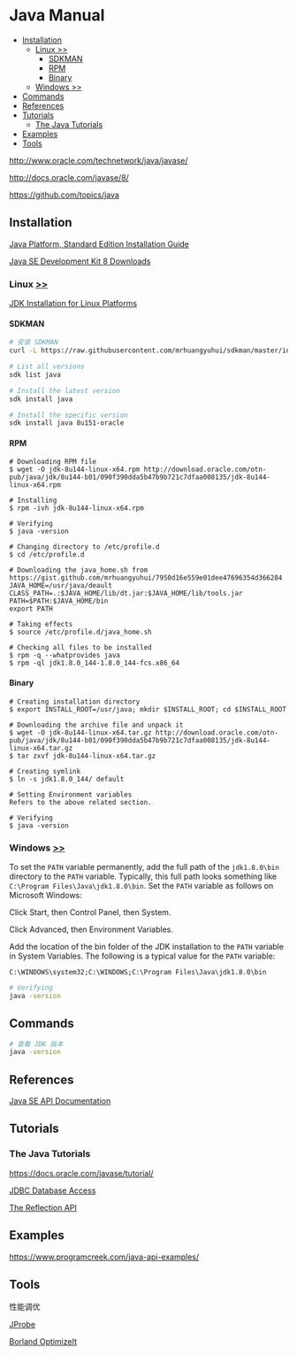 <!-- omit in toc -->
# Java Manual

- [Installation](#installation)
  - [Linux >>](#linux)
    - [SDKMAN](#sdkman)
    - [RPM](#rpm)
    - [Binary](#binary)
  - [Windows >>](#windows)
- [Commands](#commands)
- [References](#references)
- [Tutorials](#tutorials)
  - [The Java Tutorials](#the-java-tutorials)
- [Examples](#examples)
- [Tools](#tools)

http://www.oracle.com/technetwork/java/javase/

http://docs.oracle.com/javase/8/

<https://github.com/topics/java>

## Installation

[Java Platform, Standard Edition Installation Guide](http://docs.oracle.com/javase/8/docs/technotes/guides/install/install_overview.html)

[Java SE Development Kit 8 Downloads](http://www.oracle.com/technetwork/java/javase/downloads/jdk8-downloads-2133151.html)

### Linux [>>](https://docs.oracle.com/javase/8/docs/technotes/guides/install/linux_jdk.html#BJFGGEFG)

[JDK Installation for Linux Platforms](http://docs.oracle.com/javase/8/docs/technotes/guides/install/linux_jdk.html#BJFGGEFG)

#### SDKMAN

```bash
# 安装 SDKMAN
curl -L https://raw.githubusercontent.com/mrhuangyuhui/sdkman/master/install-sdkman.sh | bash

# List all versions
sdk list java

# Install the latest version
sdk install java

# Install the specific version
sdk install java 8u151-oracle
```

#### RPM
```
# Downloading RPM file
$ wget -O jdk-8u144-linux-x64.rpm http://download.oracle.com/otn-pub/java/jdk/8u144-b01/090f390dda5b47b9b721c7dfaa008135/jdk-8u144-linux-x64.rpm

# Installing
$ rpm -ivh jdk-8u144-linux-x64.rpm

# Verifying
$ java -version

# Changing directory to /etc/profile.d
$ cd /etc/profile.d

# Downloading the java_home.sh from https://gist.github.com/mrhuangyuhui/7950d16e559e01dee47696354d366284
JAVA_HOME=/usr/java/deault
CLASS_PATH=.:$JAVA_HOME/lib/dt.jar:$JAVA_HOME/lib/tools.jar
PATH=$PATH:$JAVA_HOME/bin
export PATH

# Taking effects
$ source /etc/profile.d/java_home.sh

# Checking all files to be installed
$ rpm -q --whatprovides java
$ rpm -ql jdk1.8.0_144-1.8.0_144-fcs.x86_64
```

#### Binary
```
# Creating installation directory
$ export INSTALL_ROOT=/usr/java; mkdir $INSTALL_ROOT; cd $INSTALL_ROOT

# Downloading the archive file and unpack it
$ wget -O jdk-8u144-linux-x64.tar.gz http://download.oracle.com/otn-pub/java/jdk/8u144-b01/090f390dda5b47b9b721c7dfaa008135/jdk-8u144-linux-x64.tar.gz
$ tar zxvf jdk-8u144-linux-x64.tar.gz

# Creating symlink
$ ln -s jdk1.8.0_144/ default

# Setting Environment variables
Refers to the above related section.

# Verifying
$ java -version
```

### Windows [>>](https://docs.oracle.com/javase/8/docs/technotes/guides/install/windows_jdk_install.html#CHDEBCCJ)

To set the `PATH` variable permanently, add the full path of the `jdk1.8.0\bin` directory to the `PATH` variable. Typically, this full path looks something like `C:\Program Files\Java\jdk1.8.0\bin`. Set the `PATH` variable as follows on Microsoft Windows:

Click Start, then Control Panel, then System.

Click Advanced, then Environment Variables.

Add the location of the bin folder of the JDK installation to the `PATH` variable in System Variables. The following is a typical value for the `PATH` variable:

```
C:\WINDOWS\system32;C:\WINDOWS;C:\Program Files\Java\jdk1.8.0\bin
```

```bash
# Verifying
java -version
```

## Commands

```bash
# 查看 JDK 版本
java -version
```

## References

[Java SE API Documentation](https://docs.oracle.com/javase/8/docs/api/index.html)

## Tutorials

### The Java Tutorials
https://docs.oracle.com/javase/tutorial/

[JDBC Database Access](https://docs.oracle.com/javase/tutorial/jdbc/index.html)

[The Reflection API](https://docs.oracle.com/javase/tutorial/reflect/index.html)

## Examples

https://www.programcreek.com/java-api-examples/

## Tools

性能调优

[JProbe](https://docs.oracle.com/cd/E19501-01/819-3659/beafr/index.html)

[Borland OptimizeIt](https://docs.oracle.com/cd/E19830-01/819-4721/beafp/index.html)